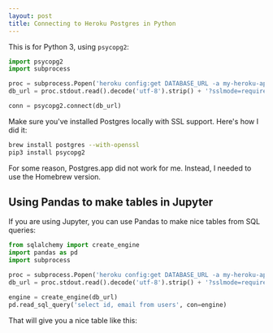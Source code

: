 ```yaml
---
layout: post
title: Connecting to Heroku Postgres in Python
---
```


This is for Python 3, using `psycopg2`:
```python
import psycopg2
import subprocess

proc = subprocess.Popen('heroku config:get DATABASE_URL -a my-heroku-app', stdout=subprocess.PIPE, shell=True)
db_url = proc.stdout.read().decode('utf-8').strip() + '?sslmode=require'

conn = psycopg2.connect(db_url)
```

Make sure you've installed Postgres locally with SSL support. Here's how I did it:
```bash
brew install postgres --with-openssl
pip3 install psycopg2
```

For some reason, Postgres.app did not work for me. Instead, I needed to use the Homebrew version.

## Using Pandas to make tables in Jupyter

If you are using Jupyter, you can use Pandas to make nice tables from SQL queries:
```python
from sqlalchemy import create_engine
import pandas as pd
import subprocess

proc = subprocess.Popen('heroku config:get DATABASE_URL -a my-heroku-app', stdout=subprocess.PIPE, shell=True)
db_url = proc.stdout.read().decode('utf-8').strip() + '?sslmode=require'

engine = create_engine(db_url)
pd.read_sql_query('select id, email from users', con=engine)
```

That will give you a nice table like this:


